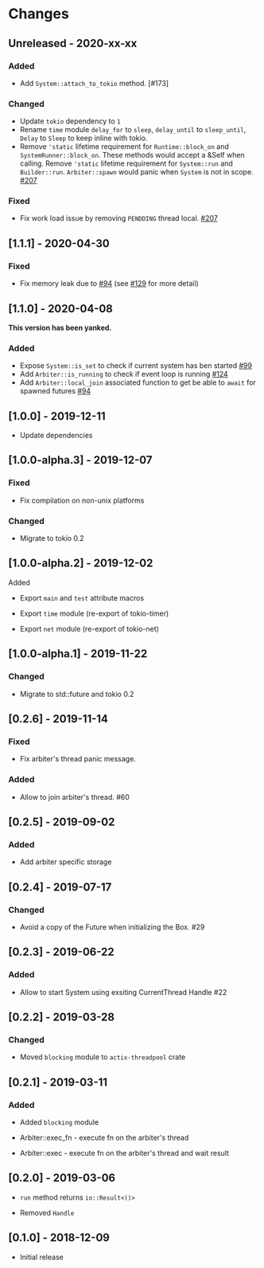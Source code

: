 # Changes

## Unreleased - 2020-xx-xx

### Added

* Add `System::attach_to_tokio` method. [#173]

### Changed
* Update `tokio` dependency to `1`
* Rename `time` module `delay_for` to `sleep`, `delay_until` to `sleep_until`, `Delay` to `Sleep` to keep inline with tokio.
* Remove `'static` lifetime requirement for `Runtime::block_on` and `SystemRunner::block_on`. 
  These methods would accept a &Self when calling.
  Remove `'static` lifetime requirement for `System::run` and `Builder::run`.
  `Arbiter::spawn` would panic when `System` is not in scope. [#207]

### Fixed

* Fix work load issue by removing `PENDDING` thread local. [#207]

[#207]: https://github.com/actix/actix-net/pull/207


## [1.1.1] - 2020-04-30

### Fixed

* Fix memory leak due to [#94] (see [#129] for more detail)

[#129]: https://github.com/actix/actix-net/issues/129

## [1.1.0] - 2020-04-08

**This version has been yanked.**

### Added

* Expose `System::is_set` to check if current system has ben started [#99]
* Add `Arbiter::is_running` to check if event loop is running [#124]
* Add `Arbiter::local_join` associated function
  to get be able to `await` for spawned futures [#94]

[#94]: https://github.com/actix/actix-net/pull/94
[#99]: https://github.com/actix/actix-net/pull/99
[#124]: https://github.com/actix/actix-net/pull/124

## [1.0.0] - 2019-12-11

* Update dependencies

## [1.0.0-alpha.3] - 2019-12-07

### Fixed

* Fix compilation on non-unix platforms

### Changed

* Migrate to tokio 0.2


## [1.0.0-alpha.2] - 2019-12-02

Added

* Export `main` and `test` attribute macros

* Export `time` module (re-export of tokio-timer)

* Export `net` module (re-export of tokio-net)


## [1.0.0-alpha.1] - 2019-11-22

### Changed

* Migrate to std::future and tokio 0.2


## [0.2.6] - 2019-11-14

### Fixed

* Fix arbiter's thread panic message.

### Added

* Allow to join arbiter's thread. #60


## [0.2.5] - 2019-09-02

### Added

* Add arbiter specific storage


## [0.2.4] - 2019-07-17

### Changed

* Avoid a copy of the Future when initializing the Box. #29


## [0.2.3] - 2019-06-22

### Added

* Allow to start System using exsiting CurrentThread Handle #22


## [0.2.2] - 2019-03-28

### Changed

* Moved `blocking` module to `actix-threadpool` crate


## [0.2.1] - 2019-03-11

### Added

* Added `blocking` module

* Arbiter::exec_fn - execute fn on the arbiter's thread

* Arbiter::exec - execute fn on the arbiter's thread and wait result


## [0.2.0] - 2019-03-06

* `run` method returns `io::Result<()>`

* Removed `Handle`


## [0.1.0] - 2018-12-09

* Initial release
